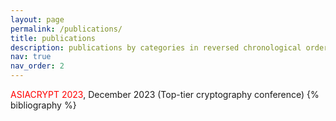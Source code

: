 ```yaml
---
layout: page
permalink: /publications/
title: publications
description: publications by categories in reversed chronological order. generated by jekyll-scholar.
nav: true
nav_order: 2
---
```


<!-- _pages/publications.md -->
<div class="publications">
 <span style="color: red;">ASIACRYPT 2023</span>, December 2023 (Top-tier cryptography conference)</li>
{% bibliography %}

</div>
